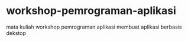 # workshop-pemrograman-aplikasi
mata kuliah workshop pemrograman aplikasi membuat aplikasi berbasis dekstop

